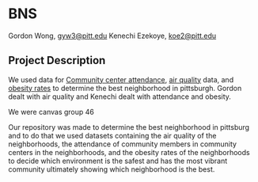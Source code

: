 # BNS

Gordon Wong, gyw3@pitt.edu
Kenechi Ezekoye, koe2@pitt.edu


## Project Description

We used data for [Community center attendance](https://data.wprdc.org/dataset/daily-community-center-attendance/resource/b7cb30c8-b179-43ff-8655-f24880b0f578), [air quality](https://data.wprdc.org/dataset/allegheny-county-air-quality/resource/4ab1e23f-3262-4bd3-adbf-f72f0119108b) data, and [obesity rates](link:<https://data.wprdc.org/dataset/allegheny-county-obesity-rates/resource/fce248f0-8697-4d2a-bbe0-2da826776bfa?view_id=623baf47-90d4-4745-b17f-6b1f14849d76>) to determine the best neighborhood in pittsburgh. Gordon dealt with air quality and Kenechi dealt with attendance and obesity.

We were canvas group 46

Our repository was made to determine the best neighborhood in pittsburg and to do that we used datasets containing the air quality of the neighborhoods, the attendance of community members in community centers in the neighborhoods, and the obesity rates of the neighborhoods to decide which environment is the safest and has the most vibrant community ultimately showing which neighborhood is the best.
